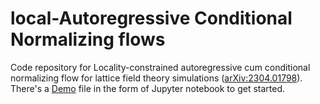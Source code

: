 # local-Autoregressive Conditional Normalizing flows

Code repository for Locality-constrained autoregressive cum conditional normalizing flow for lattice field theory simulations
 ([arXiv:2304.01798](https://arxiv.org/abs/2304.01798)).
There's a [Demo](torch/demo.ipynb) file in the form of Jupyter notebook to get started.
